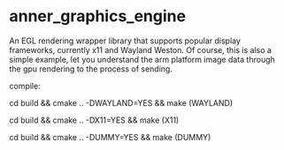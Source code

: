 # anner_graphics_engine

An EGL rendering wrapper library that supports popular display frameworks, currently x11 and Wayland Weston.
Of course, this is also a simple example, let you understand the arm platform image data through the gpu rendering to the process of sending.

compile:

cd build && cmake .. -DWAYLAND=YES && make  (WAYLAND)

cd build && cmake .. -DX11=YES && make  (X11)

cd build && cmake .. -DUMMY=YES && make  (DUMMY)
